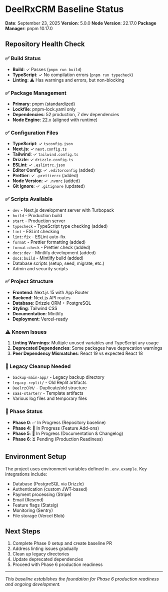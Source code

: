 # DeelRxCRM Baseline Status

**Date**: September 23, 2025
**Version**: 5.0.0
**Node Version**: 22.17.0
**Package Manager**: pnpm 10.17.0

## Repository Health Check

### ✅ Build Status
- **Build**: ✓ Passes (`pnpm run build`)
- **TypeScript**: ✓ No compilation errors (`pnpm run typecheck`)
- **Linting**: ⚠️ Has warnings and errors, but non-blocking

### ✅ Package Management
- **Primary**: pnpm (standardized)
- **Lockfile**: pnpm-lock.yaml only
- **Dependencies**: 52 production, 7 dev dependencies
- **Node Engine**: 22.x (aligned with runtime)

### ✅ Configuration Files
- **TypeScript**: ✓ `tsconfig.json`
- **Next.js**: ✓ `next.config.ts`
- **Tailwind**: ✓ `tailwind.config.ts`
- **Drizzle**: ✓ `drizzle.config.ts`
- **ESLint**: ✓ `.eslintrc.json`
- **Editor Config**: ✓ `.editorconfig` (added)
- **Prettier**: ✓ `.prettierrc` (added)
- **Node Version**: ✓ `.nvmrc` (added)
- **Git Ignore**: ✓ `.gitignore` (updated)

### ✅ Scripts Available
- `dev` - Next.js development server with Turbopack
- `build` - Production build
- `start` - Production server
- `typecheck` - TypeScript type checking (added)
- `lint` - ESLint checking
- `lint:fix` - ESLint auto-fix
- `format` - Prettier formatting (added)
- `format:check` - Prettier check (added)
- `docs:dev` - Mintlify development (added)
- `docs:build` - Mintlify build (added)
- Database scripts (setup, seed, migrate, etc.)
- Admin and security scripts

### ✅ Project Structure
- **Frontend**: Next.js 15 with App Router
- **Backend**: Next.js API routes
- **Database**: Drizzle ORM + PostgreSQL
- **Styling**: Tailwind CSS
- **Documentation**: Mintlify
- **Deployment**: Vercel-ready

### ⚠️ Known Issues
1. **Linting Warnings**: Multiple unused variables and TypeScript `any` usage
2. **Deprecated Dependencies**: Some packages have deprecation warnings
3. **Peer Dependency Mismatches**: React 19 vs expected React 18

### 📁 Legacy Cleanup Needed
- `backup-main-app/` - Legacy backup directory
- `legacy-replit/` - Old Replit artifacts
- `DeelrzCRM/` - Duplicate/old structure
- `saas-starter/` - Template artifacts
- Various log files and temporary files

### 🎯 Phase Status
- **Phase 0**: ✅ In Progress (Repository baseline)
- **Phase 4**: 🔄 In Progress (Feature Add-ons)
- **Phase 5**: 🔄 In Progress (Documentation & Changelog)
- **Phase 6**: ⏳ Pending (Production Readiness)

## Environment Setup
The project uses environment variables defined in `.env.example`. Key integrations include:
- Database (PostgreSQL via Drizzle)
- Authentication (custom JWT-based)
- Payment processing (Stripe)
- Email (Resend)
- Feature flags (Statsig)
- Monitoring (Sentry)
- File storage (Vercel Blob)

## Next Steps
1. Complete Phase 0 setup and create baseline PR
2. Address linting issues gradually
3. Clean up legacy directories
4. Update deprecated dependencies
5. Proceed with Phase 6 production readiness

---
*This baseline establishes the foundation for Phase 6 production readiness and ongoing development.*